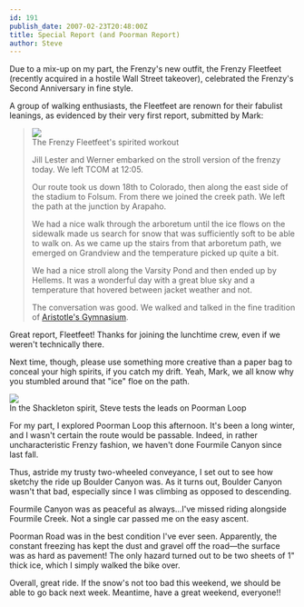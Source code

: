 ```yaml
---
id: 191
publish_date: 2007-02-23T20:48:00Z
title: Special Report (and Poorman Report)
author: Steve
---
```

Due to a mix-up on my part, the Frenzy's new outfit, the Frenzy Fleetfeet (recently acquired in a hostile Wall Street takeover), celebrated the Frenzy's Second Anniversary in fine style.

A group of walking enthusiasts, the Fleetfeet are renown for their fabulist leanings, as evidenced by their very first report, submitted by Mark:

> ![](http://xo.typepad.com/blog/images/drunk.jpg)  
> The Frenzy Fleetfeet's spirited workout
> 
> Jill Lester and Werner embarked on the stroll version of the frenzy today. We left TCOM at 12:05.
> 
> Our route took us down 18th to Colorado, then along the east side of the stadium to Folsum. From there we joined the creek path. We left the path at the junction by Arapaho.
> 
> We had a nice walk through the arboretum until the ice flows on the sidewalk made us search for snow that was sufficiently soft to be able to walk on. As we came up the stairs from that arboretum path, we emerged on Grandview and the temperature picked up quite a bit.
> 
> We had a nice stroll along the Varsity Pond and then ended up by Hellems. It was a wonderful day with a great blue sky and a temperature that hovered between jacket weather and not.
> 
> The conversation was good. We walked and talked in the fine tradition of [Aristotle's Gymnasium](http://en.wikipedia.org/wiki/Gymnasium_%28school%29).

Great report, Fleetfeet! Thanks for joining the lunchtime crew, even if we weren't technically there.

Next time, though, please use something more creative than a paper bag to conceal your high spirits, if you catch my drift. Yeah, Mark, we all know why you stumbled around that "ice" floe on the path.

![](http://www.flagstafffrenzy.org/wp-content/uploads/2007/02/icebreaker.jpg)  
In the Shackleton spirit, Steve tests the leads on Poorman Loop

For my part, I explored Poorman Loop this afternoon. It's been a long winter, and I wasn't certain the route would be passable. Indeed, in rather uncharacteristic Frenzy fashion, we haven't done Fourmile Canyon since last fall.

Thus, astride my trusty two-wheeled conveyance, I set out to see how sketchy the ride up Boulder Canyon was. As it turns out, Boulder Canyon wasn't that bad, especially since I was climbing as opposed to descending.

Fourmile Canyon was as peaceful as always...I've missed riding alongside Fourmile Creek. Not a single car passed me on the easy ascent.

Poorman Road was in the best condition I've ever seen. Apparently, the constant freezing has kept the dust and gravel off the road—the surface was as hard as pavement! The only hazard turned out to be two sheets of 1" thick ice, which I simply walked the bike over.

Overall, great ride. If the snow's not too bad this weekend, we should be able to go back next week. Meantime, have a great weekend, everyone!!